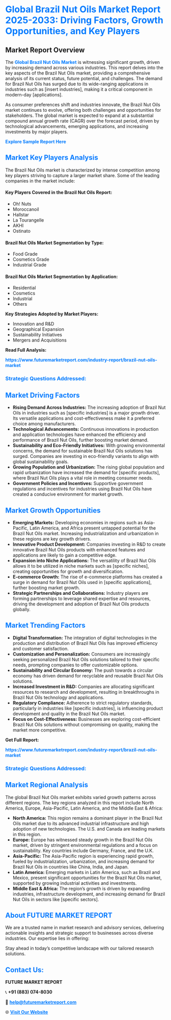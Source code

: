 <h1 style="color: #007BFF;">Global Brazil Nut Oils Market Report 2025-2033: Driving Factors, Growth Opportunities, and Key Players</h1>

<section id="overview">
<h2>Market Report Overview</h2>
<p>The <a href="https://www.futuremarketreport.com/industry-report/brazil-nut-oils-market" style="color: #007BFF; text-decoration: none;"><strong>Global Brazil Nut Oils Market</strong></a> is witnessing significant growth, driven by increasing demand across various industries. This report delves into the key aspects of the Brazil Nut Oils market, providing a comprehensive analysis of its current status, future potential, and challenges. The demand for Brazil Nut Oils has surged due to its wide-ranging applications in industries such as [insert industries], making it a critical component in modern-day [applications].</p>
<p>As consumer preferences shift and industries innovate, the Brazil Nut Oils market continues to evolve, offering both challenges and opportunities for stakeholders. The global market is expected to expand at a substantial compound annual growth rate (CAGR) over the forecast period, driven by technological advancements, emerging applications, and increasing investments by major players.</p>
</section>

<section id="overview">
<p><a href="https://www.futuremarketreport.com/request-sample/reportId=114457" style="color: #007BFF; text-decoration: none;"><strong>Explore Sample Report Here</strong></a></p>
</section>

<section id="key-players">
<h2 style="color: #007BFF;">Market Key Players Analysis</h2>
<p>The Brazil Nut Oils market is characterized by intense competition among key players striving to capture a larger market share. Some of the leading companies in the market include:</p>
<h4>Key Players Covered in the Brazil Nut Oils Report:</h4>
<ul><li>Oh! Nuts</li><li>Moroccanoil</li><li>Hallstar</li><li>La Tourangelle</li><li>AKHI</li><li>Ostinato</li></ul>
<h4>Brazil Nut Oils Market Segmentation by Type:</h4>
<ul><li>Food Grade</li><li>Cosmetics Grade</li><li>Industrial Grade</li></ul>

<h4>Brazil Nut Oils Market Segmentation by Application:</h4>
<ul><li>Residential</li><li>Cosmetics</li><li>Industrial</li><li>Others</li></ul>
<p><strong>Key Strategies Adopted by Market Players:</strong></p>
<ul>
<li>Innovation and R&D</li>
<li>Geographical Expansion</li>
<li>Sustainability Initiatives</li>
<li>Mergers and Acquisitions</li>
</ul>
</section>

<section>
<p><strong>Read Full Analysis: </strong></p><a href="https://www.futuremarketreport.com/industry-report/brazil-nut-oils-market" style="color: #007BFF; text-decoration: none;"><strong>https://www.futuremarketreport.com/industry-report/brazil-nut-oils-market</strong></a>
<h3 style="color: #007BFF;">Strategic Questions Addressed:</h3>
</section>

<section id="driving-factors">
<h2 style="color: #007BFF;">Market Driving Factors</h2>
<ul>
<li><strong>Rising Demand Across Industries:</strong> The increasing adoption of Brazil Nut Oils in industries such as [specific industries] is a major growth driver. Its versatile applications and cost-effectiveness make it a preferred choice among manufacturers.</li>
<li><strong>Technological Advancements:</strong> Continuous innovations in production and application technologies have enhanced the efficiency and performance of Brazil Nut Oils, further boosting market demand.</li>
<li><strong>Sustainability and Eco-Friendly Initiatives:</strong> With growing environmental concerns, the demand for sustainable Brazil Nut Oils solutions has surged. Companies are investing in eco-friendly variants to align with global sustainability goals.</li>
<li><strong>Growing Population and Urbanization:</strong> The rising global population and rapid urbanization have increased the demand for [specific products], where Brazil Nut Oils plays a vital role in meeting consumer needs.</li>
<li><strong>Government Policies and Incentives:</strong> Supportive government regulations and incentives for industries using Brazil Nut Oils have created a conducive environment for market growth.</li>
</ul>
</section>

<section id="growth-opportunities">
<h2 style="color: #007BFF;">Market Growth Opportunities</h2>
<ul>
<li><strong>Emerging Markets:</strong> Developing economies in regions such as Asia-Pacific, Latin America, and Africa present untapped potential for the Brazil Nut Oils market. Increasing industrialization and urbanization in these regions are key growth drivers.</li>
<li><strong>Innovative Product Development:</strong> Companies investing in R&D to create innovative Brazil Nut Oils products with enhanced features and applications are likely to gain a competitive edge.</li>
<li><strong>Expansion into Niche Applications:</strong> The versatility of Brazil Nut Oils allows it to be utilized in niche markets such as [specific niches], creating opportunities for growth and diversification.</li>
<li><strong>E-commerce Growth:</strong> The rise of e-commerce platforms has created a surge in demand for Brazil Nut Oils used in [specific applications], further boosting market growth.</li>
<li><strong>Strategic Partnerships and Collaborations:</strong> Industry players are forming partnerships to leverage shared expertise and resources, driving the development and adoption of Brazil Nut Oils products globally.</li>
</ul>
</section>

<section id="trending-factors">
<h2 style="color: #007BFF;">Market Trending Factors</h2>
<ul>
<li><strong>Digital Transformation:</strong> The integration of digital technologies in the production and distribution of Brazil Nut Oils has improved efficiency and customer satisfaction.</li>
<li><strong>Customization and Personalization:</strong> Consumers are increasingly seeking personalized Brazil Nut Oils solutions tailored to their specific needs, prompting companies to offer customizable options.</li>
<li><strong>Sustainability and Circular Economy:</strong> The push towards a circular economy has driven demand for recyclable and reusable Brazil Nut Oils solutions.</li>
<li><strong>Increased Investment in R&D:</strong> Companies are allocating significant resources to research and development, resulting in breakthroughs in Brazil Nut Oils technology and applications.</li>
<li><strong>Regulatory Compliance:</strong> Adherence to strict regulatory standards, particularly in industries like [specific industries], is influencing product development and quality in the Brazil Nut Oils market.</li>
<li><strong>Focus on Cost-Effectiveness:</strong> Businesses are exploring cost-efficient Brazil Nut Oils solutions without compromising on quality, making the market more competitive.</li>
</ul>
</section>

<section>
<p><strong>Get Full Report: </strong></p><a href="https://www.futuremarketreport.com/industry-report/brazil-nut-oils-market" style="color: #007BFF; text-decoration: none;"><strong>https://www.futuremarketreport.com/industry-report/brazil-nut-oils-market</strong></a>
<h3 style="color: #007BFF;">Strategic Questions Addressed:</h3>
</section>


<section id="regional-analysis">
<h2 style="color: #007BFF;">Market Regional Analysis</h2>
<p>The global Brazil Nut Oils market exhibits varied growth patterns across different regions. The key regions analyzed in this report include North America, Europe, Asia-Pacific, Latin America, and the Middle East & Africa:</p>
<ul>
<li><strong>North America:</strong> This region remains a dominant player in the Brazil Nut Oils market due to its advanced industrial infrastructure and high adoption of new technologies. The U.S. and Canada are leading markets in this region.</li>
<li><strong>Europe:</strong> Europe has witnessed steady growth in the Brazil Nut Oils market, driven by stringent environmental regulations and a focus on sustainability. Key countries include Germany, France, and the U.K.</li>
<li><strong>Asia-Pacific:</strong> The Asia-Pacific region is experiencing rapid growth, fueled by industrialization, urbanization, and increasing demand for Brazil Nut Oils in countries like China, India, and Japan.</li>
<li><strong>Latin America:</strong> Emerging markets in Latin America, such as Brazil and Mexico, present significant opportunities for the Brazil Nut Oils market, supported by growing industrial activities and investments.</li>
<li><strong>Middle East & Africa:</strong> The region’s growth is driven by expanding industries, infrastructure development, and increasing demand for Brazil Nut Oils in sectors like [specific sectors].</li>
</ul>
</section>

<footer>
<h2 style="color: #007BFF;">About FUTURE MARKET REPORT</h2>
<p>We are a trusted name in market research and advisory services, delivering actionable insights and strategic support to businesses across diverse industries. Our expertise lies in offering:</p>

<p>Stay ahead in today’s competitive landscape with our tailored research solutions.</p>

<h2 style="color: #007BFF;">Contact Us:</h2>
<p><strong>FUTURE MARKET REPORT</strong></p>
<p>📞 <strong>+91 (883) 074-8030</strong></p>
<p>📧 <strong><a href="mailto:help@futuremarketreport.com" style="color: #007BFF;">help@futuremarketreport.com</a></strong></p>
<p>🌐 <strong><a href="https://www.futuremarketreport.com/" style="color: #007BFF;">Visit Our Website</a></strong></p>
</footer>